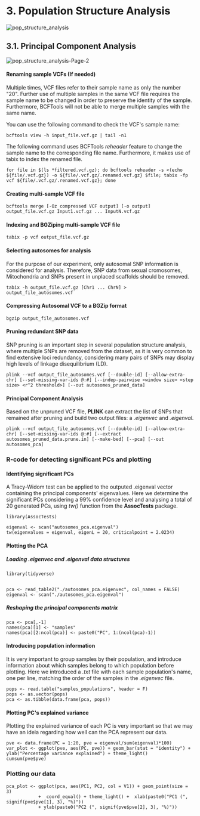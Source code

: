 
# 3. Population Structure Analysis

![pop_structure_analysis](https://user-images.githubusercontent.com/64896369/123308599-c623cb80-d51b-11eb-8bec-9912ee11b989.png)


## 3.1. Principal Component Analysis


![pop_structure_analysis-Page-2](https://user-images.githubusercontent.com/64896369/123317329-caed7d00-d525-11eb-84fb-01526497a94d.png)


#### Renaming sample VCFs (If needed)
Multiple times, VCF files refer to their sample name as only the number "20". Further use of multiple samples in the same VCF file requires the sample name to be changed in order to preserve the identity of the sample. Furthermore, BCFTools will not be able to merge multiple samples with the same name.

You can use the following command to check the VCF's sample name:

```
bcftools view -h input_file.vcf.gz | tail -n1
```


The following command uses BCFTools *reheader* feature to change the sample name to the corresponding file name. Furthermore, it makes use of tabix to index the renamed file.

```
for file in $(ls *filtered.vcf.gz); do bcftools reheader -s <(echo ${file/.vcf.gz}) -o ${file/.vcf.gz/.renamed.vcf.gz} $file; tabix -fp vcf ${file/.vcf.gz/.renamed.vcf.gz}; done
```


#### Creating multi-sample VCF file

```
bcftools merge [-Oz compressed VCF output] [-o output] output_file.vcf.gz Input1.vcf.gz ... InputN.vcf.gz
```

#### Indexing and BGZiping multi-sample VCF file

```
tabix -p vcf output_file.vcf.gz
```

#### Selecting autosomes for analysis

For the purpose of our experiment, only autosomal SNP information is considered for analysis. Therefore, SNP data from sexual cromosomes, Mitochondria and SNPs present in unplaced scaffolds should be removed. 

```
tabix -h output_file.vcf.gz [Chr1 ... ChrN] > output_file_autosomes.vcf
```

#### Compressing Autosomal VCF to a BGZip format

```
bgzip output_file_autosomes.vcf
```

#### Pruning redundant SNP data

SNP pruning is an important step in several population structure analysis, where multiple SNPs are removed from the dataset, as it is very common to find extensive loci redundancy, considering many pairs of SNPs may display high levels of linkage disequilibrium (LD).
```
plink --vcf output_file_autosomes.vcf [--double-id] [--allow-extra-chr] [--set-missing-var-ids @:#] [--indep-pairwise <window size> <step size> <r^2 threshold>] [--out autosomes_pruned_data]
```

#### Principal Component Analysis

Based on the unpruned VCF file, __PLINK__ can extract the list of SNPs that remained after pruning and build two output files: a *.eigenvec* and *.eigenval*.

```
plink --vcf output_file_autosomes.vcf [--double-id] [--allow-extra-chr] [--set-missing-var-ids @:#] [--extract autosomes_pruned_data.prune.in] [--make-bed[ [--pca] [--out  autosomes_pca]
```

### R-code for detecting significant PCs and plotting

#### Identifying significant PCs

A Tracy-Widom test can be applied to the outputed .eigenval vector containing the principal components' eigenvalues. Here we determine the significant PCs considering a 99% confidence level and analysing a total of 20 generated PCs, using *tw()* function from the __AssocTests__ package.

```
library(AssocTests)

eigenval <- scan("autosomes_pca.eigenval")
tw(eigenvalues = eigenval, eigenL = 20, criticalpoint = 2.0234)
```

#### Plotting the PCA


##### Loading *.eigenvec* and *.eigenval* data structures
```
library(tidyverse)


pca <- read_table2("./autosomes_pca.eigenvec", col_names = FALSE)
eigenval <- scan("./autosomes_pca.eigenval")
```

##### Reshaping the principal components matrix 

```
pca <- pca[,-1]
names(pca)[1] <- "samples"
names(pca)[2:ncol(pca)] <- paste0("PC", 1:(ncol(pca)-1))
```

#### Introducing population information 

It is very important to group samples by their population, and introduce information about which samples belong to which population before plotting. Here we introduced a *.txt* file with each sample population's name, one per line, matching the order of the samples in the *.eigenvec* file.

```
pops <- read.table("samples_populations", header = F)
pops <- as.vector(pops)
pca <- as.tibble(data.frame(pca, pops))
```

#### Plotting PC's explained variance

Plotting the explained variance of each PC is very important so that we may have an ideia regarding how well can the PCA represent our data.

```
pve <- data.frame(PC = 1:20, pve = eigenval/sum(eigenval)*100)
var_plot <- ggplot(pve, aes(PC, pve)) + geom_bar(stat = "identity") + ylab("Percentage variance explained") + theme_light()
cumsum(pve$pve)
```

### Plotting our data
```
pca_plot <- ggplot(pca, aes(PC1, PC2, col = V1)) + geom_point(size = 3) 
            +  coord_equal() + theme_light() +  xlab(paste0("PC1 (", signif(pve$pve[1], 3), "%)")) 
            + ylab(paste0("PC2 (", signif(pve$pve[2], 3), "%)"))

```
